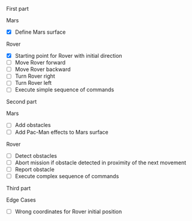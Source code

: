 First part

Mars

- [X] Define Mars surface

Rover

- [X] Starting point for Rover with initial direction
- [ ] Move Rover forward
- [ ] Move Rover backward
- [ ] Turn Rover right
- [ ] Turn Rover left
- [ ] Execute simple sequence of commands

Second part

Mars

- [ ] Add obstacles
- [ ] Add Pac-Man effects to Mars surface

Rover

- [ ] Detect obstacles
- [ ] Abort mission if obstacle detected in proximity of the next movement
- [ ] Report obstacle
- [ ] Execute complex sequence of commands

Third part

Edge Cases

- [ ] Wrong coordinates for Rover initial position